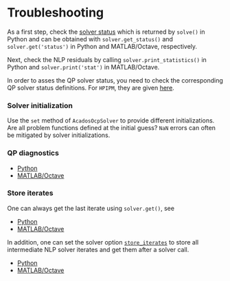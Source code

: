 
# Troubleshooting

As a first step, check the [solver status](https://docs.acados.org/python_interface/index.html#acados_template.acados_ocp_solver.AcadosOcpSolver.get_status) which is returned by `solve()` in Python and can be obtained with `solver.get_status()` and `solver.get('status')` in Python and MATLAB/Octave, respectively.

Next, check the NLP residuals by calling `solver.print_statistics()` in Python and `solver.print('stat')` in MATLAB/Octave.

In order to asses the QP solver status, you need to check the corresponding QP solver status definitions. For `HPIPM`, they are given [here](https://github.com/giaf/hpipm/blob/deb7808e49a3cc2b1bdb721cba23f13869c0a35c/include/hpipm_common.h#L57).

### Solver initialization
Use the `set` method of `AcadosOcpSolver` to provide different initializations.
Are all problem functions defined at the initial guess?
`NaN` errors can often be mitigated by solver initializations.

### QP diagnostics
- [Python](https://github.com/acados/acados/blob/main/examples/acados_python/pendulum_on_cart/solution_sensitivities/policy_gradient_example.py)
- [MATLAB/Octave](https://github.com/acados/acados/blob/main/examples/acados_matlab_octave/getting_started/extensive_example_ocp.m)


### Store iterates
One can always get the last iterate using `solver.get()`, see
- [Python](https://github.com/acados/acados/blob/main/examples/acados_python/linear_mass_model/linear_mass_test_problem.py)
- [MATLAB/Octave](https://github.com/acados/acados/blob/main/examples/acados_matlab_octave/getting_started/extensive_example_ocp.m)

In addition, one can set the solver option [`store_iterates`](https://docs.acados.org/python_interface/index.html#acados_template.acados_ocp_options.AcadosOcpOptions.store_iterates) to store all intermediate NLP solver iterates and get them after a solver call.
- [Python](https://github.com/acados/acados/blob/main/examples/acados_python/convex_ocp_with_onesided_constraints/main_convex_onesided.py)
- [MATLAB/Octave](https://github.com/acados/acados/blob/main/examples/acados_matlab_octave/getting_started/extensive_example_ocp.m)

